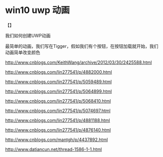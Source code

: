 # win10 uwp 动画
<!--more-->

【】

我们如何创建UWP动画

最简单的动画，我们写在Tigger，假如我们有个按钮，在按钮加载就开始，我们动画简单改变颜色

http://www.cnblogs.com/KeithWang/archive/2012/03/30/2425588.html

http://www.cnblogs.com/lin277541/p/4882000.html

http://www.cnblogs.com/lin277541/p/5059489.html

http://www.cnblogs.com/lin277541/p/5064899.html

http://www.cnblogs.com/lin277541/p/5068410.html


http://www.cnblogs.com/lin277541/p/5074697.html

http://www.cnblogs.com/lin277541/p/4881188.html


http://www.cnblogs.com/lin277541/p/4876140.html

http://www.cnblogs.com/mantgh/p/4437892.html

http://www.datiancun.net/thread-1586-1-1.html


